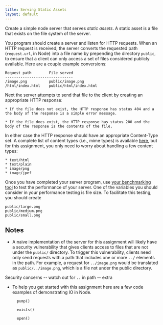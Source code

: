 ```yaml
---
title: Serving Static Assets
layout: default
---
```


Create a simple node server that serves _static assets_. A static asset is a file that exists on the file system of the server. 

You program should create a server and listen for HTTP requests. When an HTTP request is received, the server converts the requested path (`request.url`, in Node) into a file name by prepending the directory `public`, to ensure that a client can only access a set of files considered publicly available. Here are a couple example conversions:

	Request path		File served
	-------------------------------
	/image.png			public/image.png
	/html/index.html	public/html/index.html

Next the server attempts to send that file to the client by creating an appropriate HTTP response:

	* If the file does not exist, the HTTP response has status 404 and a the body of the response is a simple error message.
	
	* If the file does exist, the HTTP response has status 200 and the body of the response is the contents of the file.
	
In either case the HTTP response should have an appropriate Content-Type set. A complete list of content types (i.e., mime types) is available [here](http://en.wikipedia.org/wiki/Mime_type#Type_image), but for this assignment, you only need to worry about handling a few content types:

	* text/html
	* text/plain
	* image/png
	* image/jpef

Once you have completed your server program, use [your benchmarking tool](bench.html) to test the performance of your server. One of the variables you should consider in your performance testing is file size. To facilitate this testing, you should create

	public/large.png
	public/medium.png
	public/small.png

## Notes

* A naive implementation of the server for this assignment will likely have a security vulnerability that gives clients access to files that are not under the `public/` directory. To trigger this vulnerability, clients need only send requests with a path that includes one or more `../` elements in the path. For example, a request for `../image.png` would be translated as `public/../image.png`, which is a file not under the public directory.	

Security concerns -- watch out for `..` in path -- extra

* To help you get started with this assignment here are a few code examples of demonstrating IO in Node.

		pump()
		
		exists()
		
		open()

